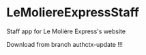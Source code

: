# LeMoliereExpressStaff
 Staff app for Le Molière Express's website

 Download from branch authctx-update !!!
